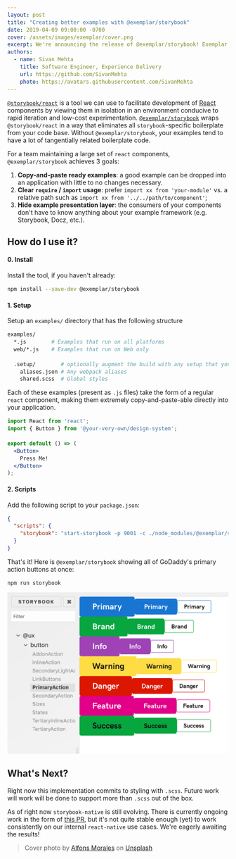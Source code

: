 ```yaml
---
layout: post
title: "Creating better examples with @exemplar/storybook"
date: 2019-04-09 09:00:00 -0700
cover: /assets/images/exemplar/cover.png
excerpt: We're announcing the release of @exemplar/storybook! Exemplar is a way to write examples for your React components with less boilerplate storybook config. Do more by writing less.
authors:
  - name: Sivan Mehta
    title: Software Engineer, Experience Delivery
    url: https://github.com/SivanMehta
    photo: https://avatars.githubusercontent.com/SivanMehta
---
```


[`@storybook/react`] is a tool we can use to facilitate development of [React]
components by viewing them in isolation in an environment conducive to rapid
iteration and low-cost experimentation. [`@exemplar/storybook`] wraps
`@storybook/react` in a way that eliminates all `storybook`-specific boilerplate
from your code base. Without `@exemplar/storybook`, your examples tend to have a
lot of tangentially related boilerplate code.

For a team maintaining a large set of `react` components, `@exemplar/storybook`
achieves 3 goals:

1. **Copy-and-paste ready examples**: a good example can be dropped into an
application with little to no changes necessary.
2. **Clear `require` / `import` usage**: prefer `import xx from 'your-module'` vs. a
relative path such as `import xx from '../../path/to/component'`;
3. **Hide example presentation layer**: the consumers of your components don't have
to know anything about your example framework (e.g. Storybook, Docz, etc.).

## How do I use it?

#### 0. Install

Install the tool, if you haven't already:

```sh
npm install --save-dev @exemplar/storybook
```

#### 1. Setup

Setup an `examples/` directory that has the following structure

```sh
examples/
  *.js        # Examples that run on all platforms
  web/*.js    # Examples that run on Web only

  .setup/        # optionally augment the build with any setup that you need
    aliases.json # Any webpack aliases
    shared.scss  # Global styles
```

Each of these examples (present as `.js` files) take the form of a regular
`react` component, making them extremely copy-and-paste-able directly into your
application.

```jsx
import React from 'react';
import { Button } from '@your-very-own/design-system';

export default () => (
  <Button>
    Press Me!
  </Button>
);
```

#### 2. Scripts

Add the following script to your `package.json`:

```json
{
  "scripts": {
    "storybook": "start-storybook -p 9001 -c ./node_modules/@exemplar/storybook"
  }
}
```

That's it! Here is `@exemplar/storybook` showing all of GoDaddy's primary action
buttons at once:

```
npm run storybook
```

![](/assets/images/exemplar/buttons.png)

## What's Next?

Right now this implementation commits to styling with `.scss`. Future work will
work will be done to support more than `.scss` out of the box.

As of right now `storybook-native` is still evolving. There is currently ongoing
work in the form of [this PR], but it's not quite stable enough (yet) to work
consistently on our internal `react-native` use cases. We're eagerly awaiting
the results!

> Cover photo by [Alfons Morales] on [Unsplash]

[`@storybook/react`]: https://storybook.js.org/basics/guide-react/
[`@exemplar/storybook`]: https://github.com/godaddy/exemplar
[React]: https://reactjs.org/
[this PR]: https://github.com/storybooks/storybook/pull/4942
[Alfons Morales]: https://unsplash.com/@alfonsmc10
[Unsplash]: https://unsplash.com/photos/YLSwjSy7stw
